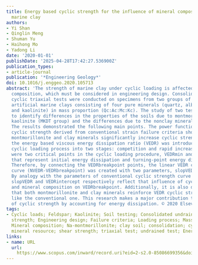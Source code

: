 ```yaml
---
title: Energy based cyclic strength for the influence of mineral composition on artificial
  marine clay
authors:
- Yi Shan
- Qinglin Meng
- Shuman Yu
- Haihong Mo
- Yadong Li
date: '2020-01-01'
publishDate: '2025-04-28T17:42:27.536900Z'
publication_types:
- article-journal
publication: '*Engineering Geology*'
doi: 10.1016/j.enggeo.2020.105713
abstract: 'The strength of marine clay under cyclic loading is affected by its mineral
  composition, which must be considered in engineering design. Consolidated undrained
  cyclic triaxial tests were conducted on specimens from two groups of samples of
  artificial marine clays consisting of four pure minerals (quartz, albite, Na-montmorillonite
  and kaolinite) in mass proportion (Qc:Ac:Mc:Kc). The study of two test groups was
  to identify differences in the properties of the soils due to montmorillonite and
  kaolinite (MKDT group) and the differences due to the nonclay minerals (NCDT group).
  The results demonstrated the following main points. The power function curves for
  cyclic strength derived from conventional strain failure criteria show that both
  montmorillonite and clay minerals significantly increase cyclic strength. Furthermore,
  the energy based viscous energy dissipation ratio (VEDR) was introduced to partition
  cyclic loading process into two stages: competition and rapid increasing. There
  were two critical points in the cyclic loading procedure, VEDRmin and VEDRbreakpoint,
  that represent initial energy dissipation and turning-point energy dissipation.
  Therefore, by connecting the VEDRbreakpoint points, the linear VEDR cyclic strength
  curve (NVEDR-VEDRbreakpoint) was created with two parameters, slopVEDR and VEDRintercept.
  By analogy with the parameters of conventional cyclic strength curve (a, b and CSRmin),
  slopVEDR and VEDRintercept respectively reflect that influence of cyclic loading
  and mineral composition on VEDRbreakpoint. Additionally, it is also demonstrated
  that both montmorillonite and clay minerals reinforce VEDR cyclic strength just
  like the conventional one. This research makes a major contribution to our understanding
  of cyclic strength by accounting for energy dissipation. © 2020 Elsevier B.V.'
tags:
- Cyclic loads; Feldspar; Kaolinite; Soil testing; Consolidated undrained; Cyclic
  strength; Engineering design; Failure criteria; Loading process; Mass proportion;
  Mineral composition; Na-montmorillonite; clay soil; consolidation; cyclic loading;
  mineral resource; shear strength; triaxial test; undrained test; Energy dissipation
links:
- name: URL
  url: 
    https://www.scopus.com/inward/record.uri?eid=2-s2.0-85086699356&doi=10.1016%2fj.enggeo.2020.105713&partnerID=40&md5=19c5241d86079cbe9f676ca9e1176fc6
---
```

